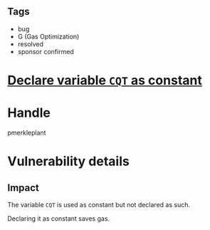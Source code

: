 ## Tags

- bug
- G (Gas Optimization)
- resolved
- sponsor confirmed

# [Declare variable `CQT` as constant](https://github.com/code-423n4/2021-10-covalent-findings/issues/67) 

# Handle

pmerkleplant


# Vulnerability details

## Impact
The variable `CQT` is used as constant but not declared as such.

Declaring it as constant saves gas.

